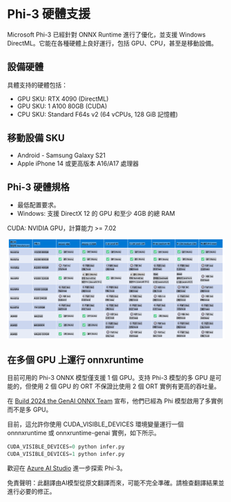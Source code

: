 # Phi-3 硬體支援

Microsoft Phi-3 已經針對 ONNX Runtime 進行了優化，並支援 Windows DirectML。它能在各種硬體上良好運行，包括 GPU、CPU，甚至是移動設備。

## 設備硬體
具體支持的硬體包括：

- GPU SKU: RTX 4090 (DirectML)
- GPU SKU: 1 A100 80GB (CUDA)
- CPU SKU: Standard F64s v2 (64 vCPUs, 128 GiB 記憶體)

## 移動設備 SKU

- Android - Samsung Galaxy S21
- Apple iPhone 14 或更高版本 A16/A17 處理器

## Phi-3 硬體規格

- 最低配置要求。
- Windows: 支援 DirectX 12 的 GPU 和至少 4GB 的總 RAM

CUDA: NVIDIA GPU，計算能力 >= 7.02

![HardwareSupport](../../../../translated_images/phi3hardware.18078f58e0564ddd43d2acce655b86f50c1b2dd9fe2be2b52d49d835bcf36fbc.tw.png)

## 在多個 GPU 上運行 onnxruntime

目前可用的 Phi-3 ONNX 模型僅支援 1 個 GPU。支持 Phi-3 模型的多 GPU 是可能的，但使用 2 個 GPU 的 ORT 不保證比使用 2 個 ORT 實例有更高的吞吐量。

在 [Build 2024 the GenAI ONNX Team](https://youtu.be/WLW4SE8M9i8?si=EtG04UwDvcjunyfC) 宣布，他們已經為 Phi 模型啟用了多實例而不是多 GPU。

目前，這允許你使用 CUDA_VISIBLE_DEVICES 環境變量運行一個 onnnxruntime 或 onnxruntime-genai 實例，如下所示。

```Python
CUDA_VISIBLE_DEVICES=0 python infer.py
CUDA_VISIBLE_DEVICES=1 python infer.py
```

歡迎在 [Azure AI Studio](https://ai.azure.com) 進一步探索 Phi-3。

免責聲明：此翻譯由AI模型從原文翻譯而來，可能不完全準確。請檢查翻譯結果並進行必要的修正。